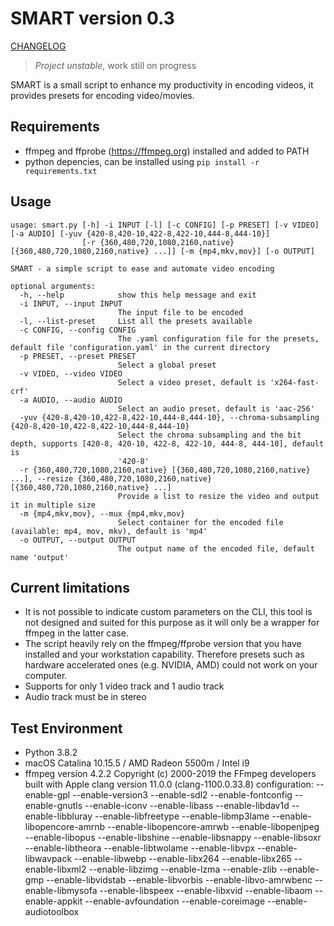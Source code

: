 # SMART version 0.3

[CHANGELOG](CHANGELOG.md)

> *Project unstable*, work still on progress

SMART is a small script to enhance my productivity in encoding videos, it provides presets for encoding video/movies.

## Requirements

- ffmpeg and ffprobe (https://ffmpeg.org) installed and added to PATH
- python depencies, can be installed using `pip install -r requirements.txt`

## Usage

```
usage: smart.py [-h] -i INPUT [-l] [-c CONFIG] [-p PRESET] [-v VIDEO] [-a AUDIO] [-yuv {420-8,420-10,422-8,422-10,444-8,444-10}]
                [-r {360,480,720,1080,2160,native} [{360,480,720,1080,2160,native} ...]] [-m {mp4,mkv,mov}] [-o OUTPUT]

SMART - a simple script to ease and automate video encoding

optional arguments:
  -h, --help            show this help message and exit
  -i INPUT, --input INPUT
                        The input file to be encoded
  -l, --list-preset     List all the presets available
  -c CONFIG, --config CONFIG
                        The .yaml configuration file for the presets, default file 'configuration.yaml' in the current directory
  -p PRESET, --preset PRESET
                        Select a global preset
  -v VIDEO, --video VIDEO
                        Select a video preset, default is 'x264-fast-crf'
  -a AUDIO, --audio AUDIO
                        Select an audio preset, default is 'aac-256'
  -yuv {420-8,420-10,422-8,422-10,444-8,444-10}, --chroma-subsampling {420-8,420-10,422-8,422-10,444-8,444-10}
                        Select the chroma subsampling and the bit depth, supports [420-8, 420-10, 422-8, 422-10, 444-8, 444-10], default is
                        '420-8'
  -r {360,480,720,1080,2160,native} [{360,480,720,1080,2160,native} ...], --resize {360,480,720,1080,2160,native} [{360,480,720,1080,2160,native} ...]
                        Provide a list to resize the video and output it in multiple size
  -m {mp4,mkv,mov}, --mux {mp4,mkv,mov}
                        Select container for the encoded file (available: mp4, mov, mkv), default is 'mp4'
  -o OUTPUT, --output OUTPUT
                        The output name of the encoded file, default name 'output'
```

## Current limitations

- It is not possible to indicate custom parameters on the CLI, this tool is not designed and suited for this purpose as it will only be a wrapper for ffmpeg in the latter case.
- The script heavily rely on the ffmpeg/ffprobe version that you have installed and your workstation capability. Therefore presets such as hardware accelerated ones (e.g. NVIDIA, AMD) could not work on your computer.
- Supports for only 1 video track and 1 audio track
- Audio track must be in stereo

## Test Environment

- Python 3.8.2
- macOS Catalina 10.15.5 / AMD Radeon 5500m / Intel i9 
- ffmpeg version 4.2.2 Copyright (c) 2000-2019 the FFmpeg developers
  built with Apple clang version 11.0.0 (clang-1100.0.33.8)
  configuration: --enable-gpl --enable-version3 --enable-sdl2 --enable-fontconfig --enable-gnutls --enable-iconv --enable-libass --enable-libdav1d --enable-libbluray --enable-libfreetype --enable-libmp3lame --enable-libopencore-amrnb --enable-libopencore-amrwb --enable-libopenjpeg --enable-libopus --enable-libshine --enable-libsnappy --enable-libsoxr --enable-libtheora --enable-libtwolame --enable-libvpx --enable-libwavpack --enable-libwebp --enable-libx264 --enable-libx265 --enable-libxml2 --enable-libzimg --enable-lzma --enable-zlib --enable-gmp --enable-libvidstab --enable-libvorbis --enable-libvo-amrwbenc --enable-libmysofa --enable-libspeex --enable-libxvid --enable-libaom --enable-appkit --enable-avfoundation --enable-coreimage --enable-audiotoolbox